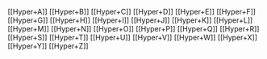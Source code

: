 

[[Hyper+A]]
[[Hyper+B]]
[[Hyper+C]]
[[Hyper+D]]
[[Hyper+E]]
[[Hyper+F]]
[[Hyper+G]]
[[Hyper+H]]
[[Hyper+I]]
[[Hyper+J]]
[[Hyper+K]]
[[Hyper+L]]
[[Hyper+M]]
[[Hyper+N]]
[[Hyper+O]]
[[Hyper+P]]
[[Hyper+Q]]
[[Hyper+R]]
[[Hyper+S]]
[[Hyper+T]]
[[Hyper+U]]
[[Hyper+V]]
[[Hyper+W]]
[[Hyper+X]]
[[Hyper+Y]]
[[Hyper+Z]]

